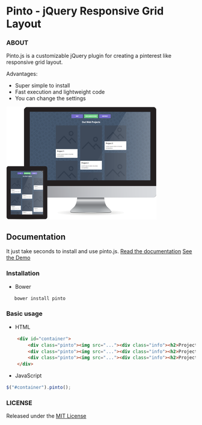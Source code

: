 # Pinto - jQuery Responsive Grid Layout

### ABOUT

Pinto.js is a customizable jQuery plugin for creating a pinterest like responsive grid layout.

Advantages:
- Super simple to install
- Fast execution and lightweight code
- You can change the settings

![](images/preview.png)

## Documentation

It just take seconds to install and use pinto.js.
[Read the documentation](http://avirtum.com/item/36/pinto-jquery-responsive-grid-layout-plugin/)
[See the Demo](http://avirtum.com/preview/?item=pinto)

### Installation

- Bower

```bash
   bower install pinto
```

### Basic usage

- HTML

```html
    <div id="container">
        <div class="pinto"><img src="..."><div class="info"><h2>Project 1</h2></div></div>
        <div class="pinto"><img src="..."><div class="info"><h2>Project 2</h2></div></div>
        <div class="pinto"><img src="..."><div class="info"><h2>Project 3</h2></div></div>
    </div>
```

- JavaScript

```javascript
$("#container").pinto();
```


### LICENSE

Released under the [MIT License](http://www.opensource.org/licenses/mit-license.php)